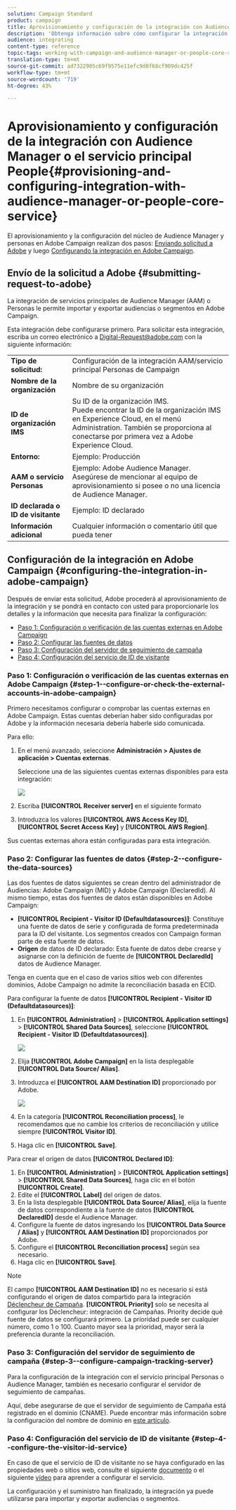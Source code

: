 ```yaml
---
solution: Campaign Standard
product: campaign
title: Aprovisionamiento y configuración de la integración con Audience Manager o el servicio principal People
description: 'Obtenga información sobre cómo configurar la integración de servicios principales Audience Manager/Personas para audiencias o segmentos de uso compartido de inicios con las distintas soluciones de Adobe Experience Cloud. '
audience: integrating
content-type: reference
topic-tags: working-with-campaign-and-audience-manager-or-people-core-service
translation-type: tm+mt
source-git-commit: ad7322905c69f9575e11efc9d8f68cf909dc425f
workflow-type: tm+mt
source-wordcount: '719'
ht-degree: 43%

---
```



# Aprovisionamiento y configuración de la integración con Audience Manager o el servicio principal People{#provisioning-and-configuring-integration-with-audience-manager-or-people-core-service}

El aprovisionamiento y la configuración del núcleo de Audience Manager y personas en Adobe Campaign realizan dos pasos: [Enviando solicitud a Adobe](#submitting-request-to-adobe) y luego [Configurando la integración en Adobe Campaign](#configuring-the-integration-in-adobe-campaign).

## Envío de la solicitud a Adobe {#submitting-request-to-adobe}

La integración de servicios principales de Audience Manager (AAM) o Personas le permite importar y exportar audiencias o segmentos en Adobe Campaign.

Esta integración debe configurarse primero. Para solicitar esta integración, escriba un correo electrónico a [Digital-Request@adobe.com](mailto:Digital-Request@adobe.com) con la siguiente información:

<table> 
 <tbody> 
  <tr> 
   <td> <strong>Tipo de solicitud:</strong><br /> </td> 
   <td> Configuración de la integración AAM/servicio principal Personas de Campaign </td> 
  </tr> 
  <tr> 
   <td> <strong>Nombre de la organización</strong><br /> </td> 
   <td> Nombre de su organización </td> 
  </tr> 
  <tr> 
   <td> <strong>ID de organización IMS</strong><br /> </td> 
   <td> Su ID de la organización IMS. <br> Puede encontrar la ID de la organización IMS en Experience Cloud, en el menú Administration. También se proporciona al conectarse por primera vez a Adobe Experience Cloud. </td> 
  </tr> 
  <tr> 
   <td> <strong>Entorno:</strong><br /> </td> 
   <td> Ejemplo: Producción </td> 
  </tr> 
  <tr> 
   <td> <strong>AAM o servicio Personas</strong><br /> </td> 
   <td> Ejemplo: Adobe Audience Manager. Asegúrese de mencionar al equipo de aprovisionamiento si posee o no una licencia de Audience Manager.</td> 
  </tr> 
  <tr> 
   <td> <strong>ID declarada o ID de visitante</strong><br /> </td> 
   <td> Ejemplo: ID declarado </td> 
  </tr> 
  <tr> 
   <td> <strong>Información adicional</strong><br /> </td> 
   <td> Cualquier información o comentario útil que pueda tener </td> 
  </tr> 
 </tbody> 
</table>

## Configuración de la integración en Adobe Campaign {#configuring-the-integration-in-adobe-campaign}

Después de enviar esta solicitud, Adobe procederá al aprovisionamiento de la integración y se pondrá en contacto con usted para proporcionarle los detalles y la información que necesita para finalizar la configuración:

* [Paso 1: Configuración o verificación de las cuentas externas en Adobe Campaign](#step-1--configure-or-check-the-external-accounts-in-adobe-campaign)
* [Paso 2: Configurar las fuentes de datos](#step-2--configure-the-data-sources)
* [Paso 3: Configuración del servidor de seguimiento de campaña](#step-3--configure-campaign-tracking-server)
* [Paso 4: Configuración del servicio de ID de visitante](#step-4--configure-the-visitor-id-service)

### Paso 1: Configuración o verificación de las cuentas externas en Adobe Campaign {#step-1--configure-or-check-the-external-accounts-in-adobe-campaign}

Primero necesitamos configurar o comprobar las cuentas externas en Adobe Campaign. Estas cuentas deberían haber sido configuradas por Adobe y la información necesaria debería haberle sido comunicada.

Para ello:

1. En el menú avanzado, seleccione **Administración > Ajustes de aplicación > Cuentas externas**.

   Seleccione una de las siguientes cuentas externas disponibles para esta integración:

   ![](assets/integration_aam_1.png)

1. Escriba **[!UICONTROL Receiver server]** en el siguiente formato
1. Introduzca los valores **[!UICONTROL AWS Access Key ID]**, **[!UICONTROL Secret Access Key]** y **[!UICONTROL AWS Region]**.

Sus cuentas externas ahora están configuradas para esta integración.

### Paso 2: Configurar las fuentes de datos {#step-2--configure-the-data-sources}

Las dos fuentes de datos siguientes se crean dentro del administrador de Audiencias: Adobe Campaign (MID) y Adobe Campaign (DeclaredId). Al mismo tiempo, estas dos fuentes de datos están disponibles en Adobe Campaign:

* **[!UICONTROL Recipient - Visitor ID (Defaultdatasources)]**: Constituye una fuente de datos de serie y configurada de forma predeterminada para la ID del visitante. Los segmentos creados con Campaign forman parte de esta fuente de datos.
* **Origen** de datos de ID declarado: Esta fuente de datos debe crearse y asignarse con la definición de fuente de  **[!UICONTROL DeclaredId]** datos de Audience Manager.

Tenga en cuenta que en el caso de varios sitios web con diferentes dominios, Adobe Campaign no admite la reconciliación basada en ECID.

Para configurar la fuente de datos **[!UICONTROL Recipient - Visitor ID (Defaultdatasources)]**:

1. En **[!UICONTROL Administration]** > **[!UICONTROL Application settings]** > **[!UICONTROL Shared Data Sources]**, seleccione **[!UICONTROL Recipient - Visitor ID (Defaultdatasources)]**.

   ![](assets/integration_aam_2.png)

1. Elija **[!UICONTROL Adobe Campaign]** en la lista desplegable **[!UICONTROL Data Source/ Alias]**.
1. Introduzca el **[!UICONTROL AAM Destination ID]** proporcionado por Adobe.

   ![](assets/integration_aam_3.png)

1. En la categoría **[!UICONTROL Reconciliation process]**, le recomendamos que no cambie los criterios de reconciliación y utilice siempre **[!UICONTROL Visitor ID]**.
1. Haga clic en **[!UICONTROL Save]**.

Para crear el origen de datos **[!UICONTROL Declared ID]**:

1. En **[!UICONTROL Administration]** > **[!UICONTROL Application settings]** > **[!UICONTROL Shared Data Sources]**, haga clic en el botón **[!UICONTROL Create]**.
1. Edite el **[!UICONTROL Label]** del origen de datos.
1. En la lista desplegable **[!UICONTROL Data Source/ Alias]**, elija la fuente de datos correspondiente a la fuente de datos **[!UICONTROL DeclaredID]** desde el Audience Manager.
1. Configure la fuente de datos ingresando los **[!UICONTROL Data Source / Alias]** y **[!UICONTROL AAM Destination ID]** proporcionados por Adobe.
1. Configure el **[!UICONTROL Reconciliation process]** según sea necesario.
1. Haga clic en **[!UICONTROL Save]**.

>[!NOTE]
>
>El campo **[!UICONTROL AAM Destination ID]** no es necesario si está configurando el origen de datos compartido para la integración [Déclencheur de Campaña](../../integrating/using/configuring-triggers-in-experience-cloud.md). **[!UICONTROL Priority]** solo se necesita al configurar los Déclencheur: integración de Campañas. Priority decide qué fuente de datos se configurará primero. La prioridad puede ser cualquier número, como 1 o 100. Cuanto mayor sea la prioridad, mayor será la preferencia durante la reconciliación.

### Paso 3: Configuración del servidor de seguimiento de campaña {#step-3--configure-campaign-tracking-server}

Para la configuración de la integración con el servicio principal Personas o Audience Manager, también es necesario configurar el servidor de seguimiento de campañas.

Aquí, debe asegurarse de que el servidor de seguimiento de Campaña está registrado en el dominio (CNAME). Puede encontrar más información sobre la configuración del nombre de dominio en [este artículo](https://helpx.adobe.com/es/campaign/kb/domain-name-delegation.html).

### Paso 4: Configuración del servicio de ID de visitante {#step-4--configure-the-visitor-id-service}

En caso de que el servicio de ID de visitante no se haya configurado en las propiedades web o sitios web, consulte el siguiente [documento](https://docs.adobe.com/content/help/es-ES/id-service/using/implementation/setup-aam-analytics.html) o el siguiente [vídeo](https://helpx.adobe.com/es/marketing-cloud/how-to/email-marketing.html#step-two) para aprender a configurar el servicio.

La configuración y el suministro han finalizado, la integración ya puede utilizarse para importar y exportar audiencias o segmentos.

